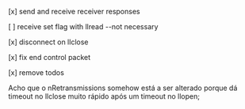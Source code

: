 [x] send and receive receiver responses

[ ] receive set flag with llread --not necessary

[x] disconnect on llclose

[x] fix end control packet

[x] remove todos


Acho que o nRetransmissions somehow está a ser alterado porque dá timeout no llclose muito rápido após um timeout no llopen;
